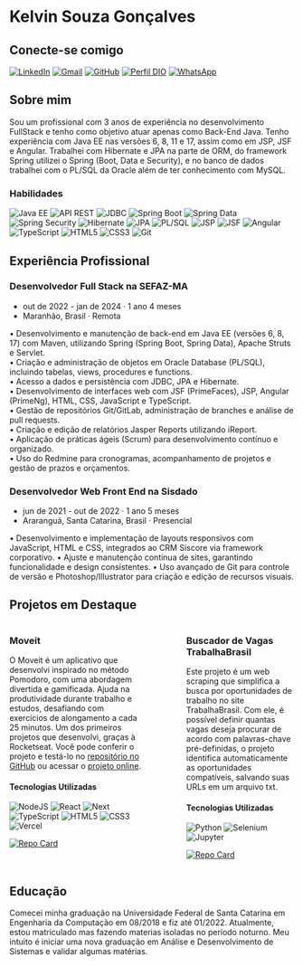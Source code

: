 # Kelvin Souza Gonçalves

## Conecte-se comigo
[![LinkedIn](https://img.shields.io/badge/LinkedIn-0077B5?style=for-the-badge&logo=linkedin&logoColor=white)](https://www.linkedin.com/in/kelvin-souza-gon%C3%A7alves/)
[![Gmail](https://img.shields.io/badge/Gmail-333333?style=for-the-badge&logo=gmail&logoColor=red)](mailto:kelvinsouzag@gmail.com)
[![GitHub](https://img.shields.io/badge/GitHub-100000?style=for-the-badge&logo=github&logoColor=white)](https://github.com/kekoksg)
[![Perfil DIO](https://img.shields.io/badge/-Meu%20Perfil%20na%20DIO-30A3DC?style=for-the-badge)](https://web.dio.me/users/kelvinsouzag)
[![WhatsApp](https://img.shields.io/badge/WhatsApp-25D366?style=for-the-badge&logo=whatsapp&logoColor=white)](https://wa.me/5548991321208)

## Sobre mim

Sou um profissional com 3 anos de experiência no desenvolvimento FullStack e tenho como objetivo atuar apenas como Back-End Java. Tenho experiência com Java EE nas versões 6, 8, 11 e 17, assim como em JSP, JSF e Angular. Trabalhei com Hibernate e JPA na parte de ORM, do framework Spring utilizei o Spring (Boot, Data e Security), e no banco de dados trabalhei com o PL/SQL da Oracle além de ter conhecimento com MySQL.

### Habilidades
![Java EE](https://img.shields.io/badge/Java_EE-007396?style=for-the-badge&logo=javaee&logoColor=white)
![API REST](https://img.shields.io/badge/API_REST-007396?style=for-the-badge&logo=rest&logoColor=white)
![JDBC](https://img.shields.io/badge/JDBC-007396?style=for-the-badge&logo=jdbc&logoColor=white)
![Spring Boot](https://img.shields.io/badge/Spring_Boot-6DB33F?style=for-the-badge&logo=spring-boot&logoColor=white)
![Spring Data](https://img.shields.io/badge/Spring_Data-6DB33F?style=for-the-badge&logo=spring-data&logoColor=white)
![Spring Security](https://img.shields.io/badge/Spring_Security-6DB33F?style=for-the-badge&logo=spring-security&logoColor=white)
![Hibernate](https://img.shields.io/badge/Hibernate-59666C?style=for-the-badge&logo=hibernate&logoColor=white)
![JPA](https://img.shields.io/badge/JPA-007396?style=for-the-badge&logo=jpa&logoColor=white)
![PL/SQL](https://img.shields.io/badge/PL/SQL-F80000?style=for-the-badge&logo=oracle&logoColor=white)
![JSP](https://img.shields.io/badge/JSP-007396?style=for-the-badge&logo=jsp&logoColor=white)
![JSF](https://img.shields.io/badge/JSF-007396?style=for-the-badge&logo=java&logoColor=white)
![Angular](https://img.shields.io/badge/Angular-DD0031?style=for-the-badge&logo=angular&logoColor=white)
![TypeScript](https://img.shields.io/badge/TypeScript-007ACC?style=for-the-badge&logo=typescript&logoColor=white)
![HTML5](https://img.shields.io/badge/HTML5-E34F26?style=for-the-badge&logo=html5&logoColor=white)
![CSS3](https://img.shields.io/badge/CSS3-1572B6?style=for-the-badge&logo=css3&logoColor=white)
![Git](https://img.shields.io/badge/Git-F05032?style=for-the-badge&logo=git&logoColor=white)

## Experiência Profissional

### Desenvolvedor Full Stack na SEFAZ-MA

- out de 2022 - jan de 2024 · 1 ano 4 meses
- Maranhão, Brasil · Remota

• Desenvolvimento e manutenção de back-end em Java EE (versões 6, 8, 17) com Maven, utilizando Spring (Spring Boot, Spring Data), Apache Struts e Servlet.</br>
• Criação e administração de objetos em Oracle Database (PL/SQL), incluindo tabelas, views, procedures e functions.</br>
• Acesso a dados e persistência com JDBC, JPA e Hibernate.</br>
• Desenvolvimento de interfaces web com JSF (PrimeFaces), JSP, Angular (PrimeNg), HTML, CSS, JavaScript e TypeScript.</br>
• Gestão de repositórios Git/GitLab, administração de branches e análise de pull requests.</br>
• Criação e edição de relatórios Jasper Reports utilizando iReport.</br>
• Aplicação de práticas ágeis (Scrum) para desenvolvimento contínuo e organizado.</br>
• Uso do Redmine para cronogramas, acompanhamento de projetos e gestão de prazos e orçamentos.</br>

### Desenvolvedor Web Front End na Sisdado

- jun de 2021 - out de 2022 · 1 ano 5 meses
- Araranguá, Santa Catarina, Brasil · Presencial

• Desenvolvimento e implementação de layouts responsivos com JavaScript, HTML e CSS, integrados ao CRM Siscore via framework corporativo.
• Ajuste e manutenção contínua de sites, garantindo funcionalidade e design consistentes.
• Uso avançado de Git para controle de versão e Photoshop/Illustrator para criação e edição de recursos visuais.

## Projetos em Destaque

<div style="display: flex; gap: 5rem">
<div>

### Moveit

O Moveit é um aplicativo que desenvolvi inspirado no método Pomodoro, com uma abordagem divertida e gamificada. Ajuda na produtividade durante trabalho e estudos, desafiando com exercícios de alongamento a cada 25 minutos. Um dos primeiros projetos que desenvolvi, graças à Rocketseat. Você pode conferir o projeto e testá-lo no [repositório no GitHub](https://github.com/kekoksg/moveit-next) ou acessar o [projeto online](https://moveit-next-alpha-tan.vercel.app/).

#### Tecnologias Utilizadas

![NodeJS](https://img.shields.io/badge/node.js-6DA55F?style=for-the-badge&logo=node.js&logoColor=white)
![React](https://img.shields.io/badge/React-20232A?style=for-the-badge&logo=react&logoColor=61DAFB)
![Next](https://img.shields.io/badge/Next-black?style=for-the-badge&logo=next.js&logoColor=white)
![TypeScript](https://img.shields.io/badge/TypeScript-007ACC?style=for-the-badge&logo=typescript&logoColor=white)
![HTML5](https://img.shields.io/badge/HTML5-E34F26?style=for-the-badge&logo=html5&logoColor=white)
![CSS3](https://img.shields.io/badge/CSS3-1572B6?style=for-the-badge&logo=css3&logoColor=white)
![Vercel](https://img.shields.io/badge/vercel-%23000000.svg?style=for-the-badge&logo=vercel&logoColor=white)

[![Repo Card](https://github-readme-stats.vercel.app/api/pin/?username=kekoksg&repo=moveit-next&bg_color=000&border_color=30A3DC&show_icons=true&icon_color=30A3DC&title_color=E94D5F&text_color=FFF)](https://github.com/kekoksg/moveit-next)

</div>
<div>

### Buscador de Vagas TrabalhaBrasil
Este projeto é um web scraping que simplifica a busca por oportunidades de trabalho no site TrabalhaBrasil. Com ele, é possível definir quantas vagas deseja procurar de acordo com palavras-chave pré-definidas, o projeto identifica automaticamente as oportunidades compatíveis, salvando suas URLs em um arquivo txt.

#### Tecnologias Utilizadas

![Python](https://img.shields.io/badge/python-3670A0?style=for-the-badge&logo=python&logoColor=ffdd54)
![Selenium](https://img.shields.io/badge/selenium-43B02A?style=for-the-badge&logo=selenium&logoColor=white)
![Jupyter](https://img.shields.io/badge/Jupyter-3766AB?style=for-the-badge&logo=jupyter&logoColor=white)

[![Repo Card](https://github-readme-stats.vercel.app/api/pin/?username=kekoksg&repo=trabalhabrasil-job-scraper&bg_color=000&border_color=30A3DC&show_icons=true&icon_color=30A3DC&title_color=E94D5F&text_color=FFF)](https://github.com/kekoksg/trabalhabrasil-job-scraper)

</div>
</div>

## Educação

Comecei minha graduação na Universidade Federal de Santa Catarina em Engenharia da Computação em 08/2018 e fiz até 01/2022. Atualmente, estou matriculado mas fazendo materias isoladas no período noturno. Meu intuito é iniciar uma nova graduação em Análise e Desenvolvimento de Sistemas e validar algumas matérias.
